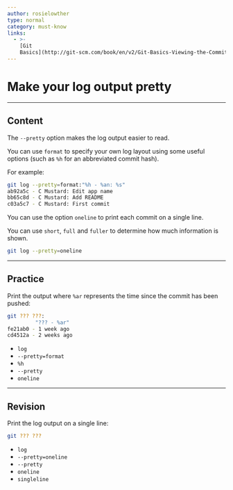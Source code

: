 ```yaml
---
author: rosielowther
type: normal
category: must-know
links:
  - >-
    [Git
    Basics](http://git-scm.com/book/en/v2/Git-Basics-Viewing-the-Commit-History){documentation}
---
```


# Make your log output pretty


---

## Content

The `--pretty` option makes the log output easier to read. 

You can use `format` to specify your own log layout using some useful options (such as `%h` for an abbreviated commit hash). 

For example:

```bash
git log --pretty=format:"%h - %an: %s"
ab92a5c - C Mustard: Edit app name
bb65c8d - C Mustard: Add README
c03a5c7 - C Mustard: First commit

```

You can use the option `oneline` to print each commit on a single line.

You can use `short`, `full` and `fuller` to determine how much information is shown.

```bash
git log --pretty=oneline
```


---

## Practice

Print the output where `%ar` represents the time since the commit has been pushed:

```bash
git ??? ???:
         "??? - %ar"
fe21ab0 - 1 week ago 
cd4512a - 2 weeks ago 
```

* `log`
* `--pretty=format`
* `%h`
* `--pretty`
* `oneline`


---

## Revision

Print the log output on a single line:

```bash
git ??? ???
```

* `log`
* `--pretty=oneline`
* `--pretty`
* `oneline`
* `singleline`
 
